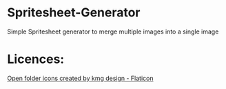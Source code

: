 # Spritesheet-Generator
 Simple Spritesheet generator to merge multiple images into a single image

# Licences:
<a href="https://www.flaticon.com/free-icons/open-folder" title="open folder icons">Open folder icons created by kmg design - Flaticon</a>
